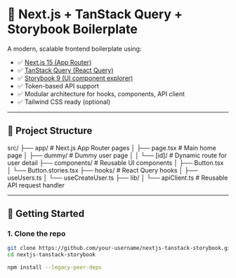 # 🧪 Next.js + TanStack Query + Storybook Boilerplate

A modern, scalable frontend boilerplate using:

- ✅ [Next.js 15 (App Router)](https://nextjs.org/docs/app)
- ✅ [TanStack Query (React Query)](https://tanstack.com/query/latest)
- ✅ [Storybook 9 (UI component explorer)](https://storybook.js.org/)
- ✅ Token-based API support
- ✅ Modular architecture for hooks, components, API client
- ✅ Tailwind CSS ready (optional)

---

## 📂 Project Structure
src/
├── app/                  # Next.js App Router pages
│   ├── page.tsx          # Main home page
│   ├── dummy/            # Dummy user page
│   │   └── [id]/         # Dynamic route for user detail
├── components/           # Reusable UI components
│   ├── Button.tsx
│   └── Button.stories.tsx
├── hooks/                # React Query hooks
│   ├── useUsers.ts
│   └── useCreateUser.ts
├── lib/
│   └── apiClient.ts      # Reusable API request handler

---

## 🚀 Getting Started

### 1. Clone the repo

```bash
git clone https://github.com/your-username/nextjs-tanstack-storybook.git
cd nextjs-tanstack-storybook

npm install --legacy-peer-deps